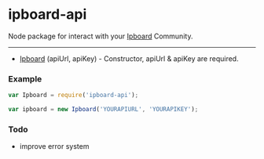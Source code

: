 ipboard-api
======

Node package for interact with your [Ipboard](https://invisionpower.com/4guides/developing-plugins-and-applications/rest-api/) Community.

---
* [Ipboard](#ipboardApi) (apiUrl, apiKey) - Constructor, apiUrl & apiKey are required.

### Example
```javascript
var Ipboard = require('ipboard-api');

var ipboard = new Ipboard('YOURAPIURL', 'YOURAPIKEY');
```

### Todo
- improve error system
